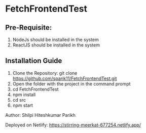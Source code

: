 # FetchFrontendTest

## Pre-Requisite:

1. NodeJs should be installed in the system
2. ReactJS should be installed in the system

## Installation Guide

1. Clone the Repository: git clone https://github.com/sparik11/FetchFrontendTest.git
2. Open the folder with the project in the command prompt
3. cd FetchFrontendTest
4. npm install
5. cd src
6. npm start

Author: Shilpi Hiteshkumar Parikh

Deployed on Netlify: https://stirring-meerkat-677254.netlify.app/
